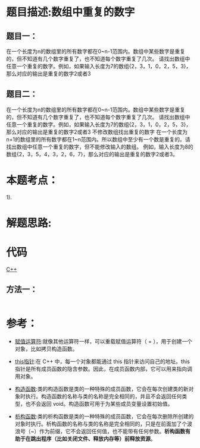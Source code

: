 # 题目描述:数组中重复的数字

## 题目一：
在一个长度为n的数组里的所有数字都在0~n-1范围内。数组中某些数字是重复的，但不知道有几个数字重复了，也不知道每个数字重复了几次。
请找出数组中任意一个重复的数字。例如，如果输入长度为7的数组{2，3，1，0，2，5，3}，那么对应的输出是重复的数字2或者3

## 题目二：
在一个长度为n的数组里的所有数字都在0~n-1范围内。数组中某些数字是重复的，但不知道有几个数字重复了，也不知道每个数字重复了几次。
请找出数组中任意一个重复的数字。例如，如果输入长度为7的数组{2，3，1，0，2，5，3}，那么对应的输出是重复的数字2或者3
不修改数组找出重复的数字
在一个长度为n+1的数组里的所有数字都在1~n范围内。所以数组中至少有一个数是重复的。请找出数组中任意一个重复的数字，但不能修改输入的数组。
例如，输入长度为8的数组{2，3，5，4，3，2，6，7}，那么对应的输出是重复的数字2或者3。

# 本题考点：
  
  1). 
  
# 解题思路:


# 代码

[C++](CMyString.cpp)

## 方法一：
```c++


```


# 参考：
- [赋值运算符](https://www.runoob.com/cplusplus/assignment-operators-overloading.html):就像其他运算符一样，可以重载赋值运算符（ = ），用于创建一个对象，比如拷贝构造函数。

- [this指针](https://www.runoob.com/cplusplus/cpp-this-pointer.html):在 C++ 中，每一个对象都能通过 this 指针来访问自己的地址。this 指针是所有成员函数的隐含参数。因此，在成员函数内部，它可以用来指向调用对象。

- [构造函数](https://www.runoob.com/cplusplus/cpp-constructor-destructor.html):类的构造函数是类的一种特殊的成员函数，它会在每次创建类的新对象时执行。构造函数的名称与类的名称是完全相同的，并且不会返回任何类型，也不会返回 void。构造函数可用于为某些成员变量设置初始值。

- [析构函数](https://www.runoob.com/cplusplus/cpp-constructor-destructor.html):类的析构函数是类的一种特殊的成员函数，它会在每次删除所创建的对象时执行。析构函数的名称与类的名称是完全相同的，只是在前面加了个波浪号（~）作为前缀，它不会返回任何值，也不能带有任何参数。**析构函数有助于在跳出程序（比如关闭文件、释放内存等）前释放资源**。
